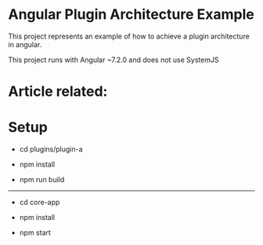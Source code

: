 # Angular Plugin Architecture Example
This project represents an example of how to achieve a plugin architecture in angular.

This project runs with Angular ~7.2.0 and does not use SystemJS

# Article related: 

# Setup 
* cd plugins/plugin-a

* npm install

* npm run build

------

* cd core-app 

* npm install

* npm start

